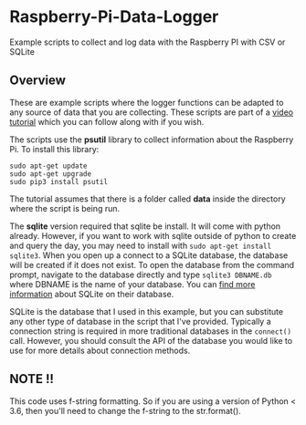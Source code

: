# Raspberry-Pi-Data-Logger
Example scripts to collect and log data with the Raspberry PI with CSV or SQLite

## Overview
These are example scripts where the logger functions can be adapted to any source of data that you are collecting. These scripts are part of a [video tutorial]() which you can follow along with if you wish.

The scripts use the **psutil** library to collect information about the Raspberry Pi. To install this library: 
```
sudo apt-get update
sudo apt-get upgrade
sudo pip3 install psutil
```
The tutorial assumes that there is a folder called **data** inside the directory where the script is being run.

The **sqlite** version required that sqlite be install. It will come with python already. However, if you want to work with sqlite outside of python to create and query the day, you may need to install with `sudo apt-get install sqlite3`. When you open up a connect to a SQLite database, the database will be created if it does not exist. To open the database from the command prompt, navigate to the database directly and type `sqlite3 DBNAME.db` where DBNAME is the name of your database. You can [find more information](https://sqlite.org/index.html) about SQLite on their database.

SQLite is the database that I used in this example, but you can substitute any other type of database in the script that I've provided. Typically a connection string is required in more traditional databases in the `connect()` call. However, you should consult the API of the database you would like to use for more details about connection methods.

## NOTE !!
This code uses f-string formatting. So if you are using a version of Python < 3.6, then you'll need to change the f-string to the str.format().
